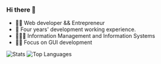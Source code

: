 ### Hi there 👋

- 🧑‍💻 Web developer && Entrepreneur
- 📆 Four years' development working experience.
- 👨🏼‍🎓 Information Management and Information Systems
- 🤏🏼 Focus on GUI development


![Stats](https://github-readme-stats.vercel.app/api?username=stephenLYZ&show_icons=true&icon_color=0366d6&text_color=24292e&hide_title=true&line_height=45)
![Top Languages](https://github-readme-stats.vercel.app/api/top-langs/?username=stephenLYZ&show_icons=true)
